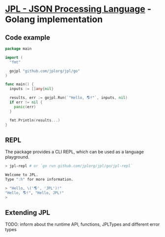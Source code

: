 # [JPL - JSON Processing Language](../docs/index.md) - Golang implementation

## Code example

```go
package main

import (
  "fmt"

  gojpl "github.com/jplorg/jpl/go"
)

func main() {
  inputs := []any{nil}

  results, err := gojpl.Run(`"Hello, 🌎!"`, inputs, nil)
  if err != nil {
    panic(err)
  }

  fmt.Println(results...)
}
```

## REPL

The package provides a CLI REPL, which can be used as a language playground.

```sh
> jpl-repl # or `go run github.com/jplorg/jpl/go/jpl-repl`

Welcome to JPL.
Type ":h" for more information.

> "Hello, \('🌎', 'JPL')!"
"Hello, 🌎!", "Hello, JPL!"
>
```

## Extending JPL

TODO: inform about the runtime API, functions, JPLTypes and different error types
